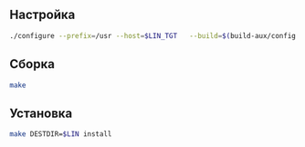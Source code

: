 <package-info :package="package" showsbu></package-info>

<script>
		new Vue({
		el: '#main',
		data: { package: {} },
		mounted: function () {
				this.getPackage('m4');
		},
		methods: {
			getPackage: function(name) {
					getPackage(name)
					.then(response => this.package = response);
			},
		}
  })
</script>

## Настройка


```bash
./configure --prefix=/usr --host=$LIN_TGT   --build=$(build-aux/config.guess)  --disable-static   --disable-nls  --disable-doc  
```

## Сборка


```bash
make
```

## Установка

```bash
make DESTDIR=$LIN install
```

